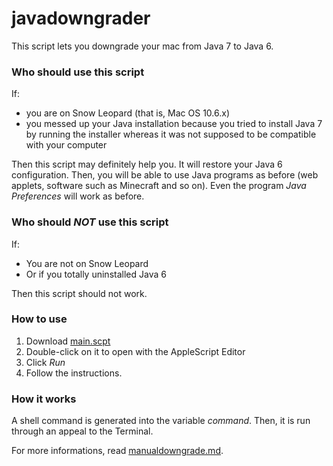 javadowngrader
==============

This script lets you downgrade your mac from Java 7 to Java 6.


### Who should use this script

If:

* you are on Snow Leopard (that is, Mac OS 10.6.x)
* you messed up your Java installation because you tried to install Java 7 by running the installer whereas it was not supposed to be compatible with your computer

Then this script may definitely help you. It will restore your Java 6 configuration. Then, you will be able to use Java programs as before (web applets, software such as Minecraft and so on). Even the program  _Java Preferences_ will work as before.

### Who should *NOT* use this script

If:

* You are not on Snow Leopard
* Or if you totally uninstalled Java 6

Then this script should not work.

### How to use

1. Download [main.scpt](https://github.com/Fornost461/JavaDowngrader/blob/master/main.scpt)
2. Double-click on it to open with the AppleScript Editor
3. Click _Run_
4. Follow the instructions.


### How it works

A shell command is generated into the variable *command*. Then, it is run through an appeal to the Terminal.

For more informations, read [manualdowngrade.md](https://github.com/Fornost461/JavaDowngrader/blob/master/manualdowngrade.md).
